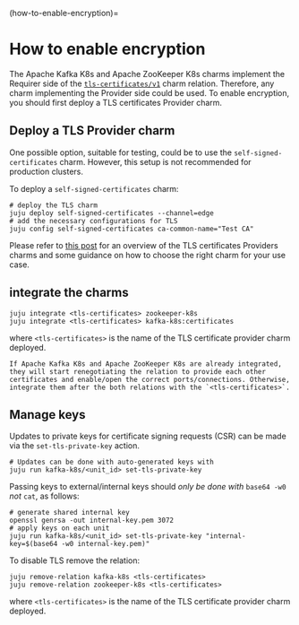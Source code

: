 (how-to-enable-encryption)=
# How to enable encryption

The Apache Kafka K8s and Apache ZooKeeper K8s charms implement the Requirer side of the [`tls-certificates/v1`](https://github.com/canonical/charm-relation-interfaces/blob/main/interfaces/tls_certificates/v1/README.md) charm relation. 
Therefore, any charm implementing the Provider side could be used. 
To enable encryption, you should first deploy a TLS certificates Provider charm.

## Deploy a TLS Provider charm

One possible option, suitable for testing, could be to use the `self-signed-certificates` charm. However, this setup is not recommended for production clusters. 

To deploy a `self-signed-certificates` charm:

```shell
# deploy the TLS charm
juju deploy self-signed-certificates --channel=edge
# add the necessary configurations for TLS
juju config self-signed-certificates ca-common-name="Test CA"
```

Please refer to [this post](https://charmhub.io/topics/security-with-x-509-certificates) for an overview of the TLS certificates Providers charms and some guidance on how to choose the right charm for your use case. 

## integrate the charms

```shell
juju integrate <tls-certificates> zookeeper-k8s
juju integrate <tls-certificates> kafka-k8s:certificates
```

where `<tls-certificates>` is the name of the TLS certificate provider charm deployed.

```{note}
If Apache Kafka K8s and Apache ZooKeeper K8s are already integrated, they will start renegotiating the relation to provide each other certificates and enable/open the correct ports/connections. Otherwise, integrate them after the both relations with the `<tls-certificates>`.
```

## Manage keys

Updates to private keys for certificate signing requests (CSR) can be made via the `set-tls-private-key` action.

```shell
# Updates can be done with auto-generated keys with
juju run kafka-k8s/<unit_id> set-tls-private-key
```

Passing keys to external/internal keys should *only be done with* `base64 -w0` *not* `cat`, as follows:

```shell
# generate shared internal key
openssl genrsa -out internal-key.pem 3072
# apply keys on each unit
juju run kafka-k8s/<unit_id> set-tls-private-key "internal-key=$(base64 -w0 internal-key.pem)"
```

To disable TLS remove the relation:

```shell
juju remove-relation kafka-k8s <tls-certificates>
juju remove-relation zookeeper-k8s <tls-certificates>
```

where `<tls-certificates>` is the name of the TLS certificate provider charm deployed.

